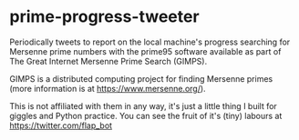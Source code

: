 # prime-progress-tweeter
Periodically tweets to report on the local machine's progress searching for Mersenne prime numbers with the prime95 software available as part of The Great Internet Mersenne Prime Search (GIMPS). 

GIMPS is a distributed computing project for finding Mersenne primes (more information is at https://www.mersenne.org/). 

This is not affiliated with them in any way, it's just a little thing I built for giggles and Python practice. You can see the fruit of it's (tiny) labours at https://twitter.com/flap_bot
